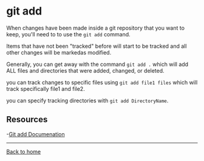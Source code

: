# git add

When changes have been made inside a git repository that you want to keep, you'll need to to use the `git add` command.

Items that have not been "tracked" before will start to be tracked and all other changes will be markedas modified.

Generally, you can get away with the command `git add .` which will add ALL files and directories that were added, changed, or deleted.

you can track changes to specific files using `git add file1 files` which will track specifically file1 and file2.

you can specify tracking directories with `git add DirectoryName`.

## Resources

-[Git add Documenation](https://git-scm.com/docs/git-add)

---

[Back to home](../README.md)
